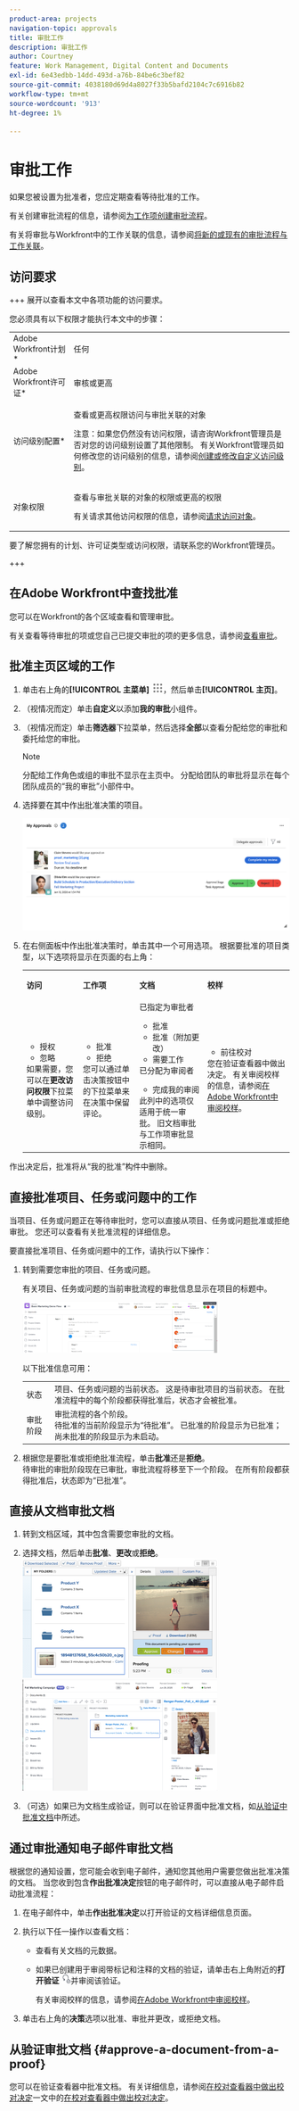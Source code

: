 ```yaml
---
product-area: projects
navigation-topic: approvals
title: 审批工作
description: 审批工作
author: Courtney
feature: Work Management, Digital Content and Documents
exl-id: 6e43edbb-14dd-493d-a76b-84be6c3bef82
source-git-commit: 4038180d69d4a8027f33b5bafd2104c7c6916b82
workflow-type: tm+mt
source-wordcount: '913'
ht-degree: 1%

---
```


# 审批工作

<!--
<p data-mc-conditions="QuicksilverOrClassic.Draft mode">(NOTE:&nbsp;From&nbsp;Courtney: Linked to Training sites/ articles , don't change title and link)</p>
-->

如果您被设置为批准者，您应定期查看等待批准的工作。

有关创建审批流程的信息，请参阅[为工作项创建审批流程](../../administration-and-setup/customize-workfront/configure-approval-milestone-processes/create-approval-processes.md)。

有关将审批与Workfront中的工作关联的信息，请参阅[将新的或现有的审批流程与工作关联](../../review-and-approve-work/manage-approvals/associate-approval-with-work.md)。

## 访问要求

+++ 展开以查看本文中各项功能的访问要求。

您必须具有以下权限才能执行本文中的步骤：

<table style="table-layout:auto"> 
 <col> 
 <col> 
 <tbody> 
  <tr> 
   <td role="rowheader">Adobe Workfront计划*</td> 
   <td> <p>任何</p> </td> 
  </tr> 
  <tr> 
   <td role="rowheader">Adobe Workfront许可证*</td> 
   <td> <p>审核或更高</p> </td> 
  </tr> 
  <tr> 
   <td role="rowheader">访问级别配置*</td> 
   <td> <p>查看或更高权限访问与审批关联的对象</p> <p>注意：如果您仍然没有访问权限，请咨询Workfront管理员是否对您的访问级别设置了其他限制。 有关Workfront管理员如何修改您的访问级别的信息，请参阅<a href="../../administration-and-setup/add-users/configure-and-grant-access/create-modify-access-levels.md" class="MCXref xref">创建或修改自定义访问级别</a>。</p> </td> 
  </tr> 
  <tr> 
   <td role="rowheader">对象权限</td> 
   <td> <p>查看与审批关联的对象的权限或更高的权限</p> <p>有关请求其他访问权限的信息，请参阅<a href="../../workfront-basics/grant-and-request-access-to-objects/request-access.md" class="MCXref xref">请求访问对象</a>。</p> </td> 
  </tr> 
 </tbody> 
</table>

要了解您拥有的计划、许可证类型或访问权限，请联系您的Workfront管理员。

+++

## 在Adobe Workfront中查找批准

您可以在Workfront的各个区域查看和管理审批。

有关查看等待审批的项或您自己已提交审批的项的更多信息，请参阅[查看审批](../../review-and-approve-work/manage-approvals/view-approvals.md)。

## 批准主页区域的工作

1. 单击右上角的&#x200B;**[!UICONTROL 主菜单]** ![主菜单图标](assets/main-menu-icon.png)，然后单击&#x200B;**[!UICONTROL 主页]**。
1. （视情况而定）单击&#x200B;**自定义**&#x200B;以添加&#x200B;**我的审批**&#x200B;小组件。
1. （视情况而定）单击&#x200B;**筛选器**&#x200B;下拉菜单，然后选择&#x200B;**全部**&#x200B;以查看分配给您的审批和委托给您的审批。

   >[!NOTE]
   >
   >分配给工作角色或组的审批不显示在主页中。 分配给团队的审批将显示在每个团队成员的“我的审批”小部件中。


1. 选择要在其中作出批准决策的项目。

   ![我的审批小组件](assets/my-approvals-widget.png)

1. 在右侧面板中作出批准决策时，单击其中一个可用选项。 根据要批准的项目类型，以下选项将显示在页面的右上角：

   <table>
   <tr>
      <td>
      <p><strong>访问</strong></p>
      </td>
      <td>
      <p><strong>工作项</strong></p>
      </td>
      <td>
      <p><strong>文档</strong></p>
      </td>
      <td>
      <p><strong>校样</strong></p>
      </td>
   </tr>
   <tr>
      <td>
       <ul>
      <li>授权</li>
      <li>忽略</li>
      </ul>
      如果需要，您可以在<b>更改访问权限</b>下拉菜单中调整访问级别。
      </td>
      <td>
         <ul>
         <li>批准</li>
         <li>拒绝</li>
         </ul>
      您可以通过单击决策按钮中的下拉菜单来在决策中保留评论。
      </td>
      <td>
   已指定为审批者
         <ul>
         <li>批准</li>
         <li>批准（附加更改）</li>
         <li>需要工作</li>
         </ul>
   已分配为审阅者
         <ul>
         <li>完成我的审阅</li>
         </ul>
      此列中的选项仅适用于统一审批。 旧文档审批与工作项审批显示相同。 
      </td>
      <td>
         <ul>
         <li>前往校对</li>
         </ul>
         您在验证查看器中做出决定。 有关审阅校样的信息，请参阅<a href="../../review-and-approve-work/proofing/reviewing-proofs-within-workfront/review-proofs-in-wf.md">在Adobe Workfront中审阅校样</a>。
      </td>
   </tr>
   </table>

作出决定后，批准将从“我的批准”构件中删除。


## 直接批准项目、任务或问题中的工作

当项目、任务或问题正在等待审批时，您可以直接从项目、任务或问题批准或拒绝审批。 您还可以查看有关批准流程的详细信息。

要直接批准项目、任务或问题中的工作，请执行以下操作：

1. 转到需要您审批的项目、任务或问题。

   有关项目、任务或问题的当前审批流程的审批信息显示在项目的标题中。

   ![项目标题中的当前审批流程](assets/current-approval-process-in-project-header-with-stages-nwe-350x92.png)

   以下批准信息可用：

   <table style="table-layout:auto"> 
    <col> 
    <col> 
    <tbody> 
     <tr> 
      <td role="rowheader">状态</td> 
      <td>项目、任务或问题的当前状态。 这是待审批项目的当前状态。 在批准流程中的每个阶段都获得批准后，状态才会被批准。</td> 
     </tr> 
     <tr> 
      <td role="rowheader">审批阶段</td> 
      <td>审批流程的各个阶段。 <br>待批准的当前阶段显示为“待批准”。 已批准的阶段显示为已批准；尚未批准的阶段显示为未启动。</td> 
     </tr> 
    </tbody> 
   </table>

1. 根据您是要批准或拒绝批准流程，单击&#x200B;**批准**&#x200B;还是&#x200B;**拒绝**。\
   待审批的审批阶段现在已审批，审批流程将移至下一个阶段。 在所有阶段都获得批准后，状态即为“已批准”。

## 直接从文档审批文档

1. 转到文档区域，其中包含需要您审批的文档。
1. 选择文档，然后单击&#x200B;**批准**、**更改**&#x200B;或&#x200B;**拒绝**。\
   ![批准文档](assets/approval-approve-document-350x215.png)\
   ![文档审批](assets/document-approval-350x199.png)

1. （可选）如果已为文档生成验证，则可以在验证界面中批准文档，如[从验证中批准文档](#approve-a-document-from-a-proof)中所述。

## 通过审批通知电子邮件审批文档

根据您的通知设置，您可能会收到电子邮件，通知您其他用户需要您做出批准决策的文档。 当您收到包含&#x200B;**作出批准决定**&#x200B;按钮的电子邮件时，可以直接从电子邮件启动批准流程：

1. 在电子邮件中，单击&#x200B;**作出批准决定**&#x200B;以打开验证的文档详细信息页面。
1. 执行以下任一操作以查看文档：

   * 查看有关文档的元数据。
   * 如果已创建用于审阅带标记和注释的文档的验证，请单击右上角附近的&#x200B;**打开验证** ![打开验证](assets/open-proof-icon-qs.png)并审阅该验证。

     <!--   
     <span style="color: #ff1493;" data-mc-conditions="QuicksilverOrClassic.Draft mode">[Andrzej, does it make sense to leave this here if it's s document approval?&nbsp;Would there never be a proof in that situation?]</span>   
     -->

     有关审阅校样的信息，请参阅[在Adobe Workfront中审阅校样](../../review-and-approve-work/proofing/reviewing-proofs-within-workfront/review-proofs-in-wf.md)。

1. 单击右上角的&#x200B;**决策**&#x200B;选项以批准、审批并更改，或拒绝文档。

## 从验证审批文档 {#approve-a-document-from-a-proof}

您可以在验证查看器中批准文档。 有关详细信息，请参阅[在校对查看器中做出校对决定](../../review-and-approve-work/proofing/reviewing-proofs-within-workfront/make-a-decision-on-a-proof/make-decisions-on-proof.md)一文中的[在校对查看器中做出校对决定](../../review-and-approve-work/proofing/reviewing-proofs-within-workfront/make-a-decision-on-a-proof/make-decisions-on-proof.md)。
